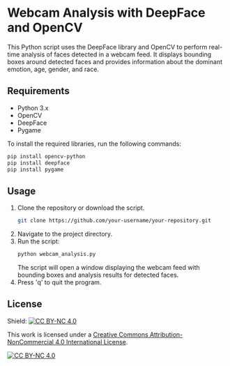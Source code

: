 # Webcam Analysis with DeepFace and OpenCV

This Python script uses the DeepFace library and OpenCV to perform real-time analysis of faces detected in a webcam feed. It displays bounding boxes around detected faces and provides information about the dominant emotion, age, gender, and race.

## Requirements

- Python 3.x
- OpenCV
- DeepFace
- Pygame

To install the required libraries, run the following commands:

```bash
pip install opencv-python
pip install deepface
pip install pygame
```

## Usage

1. Clone the repository or download the script.
    ```bash
   git clone https://github.com/your-username/your-repository.git
   ```
2. Navigate to the project directory.
3. Run the script:
    ```bash
   python webcam_analysis.py
   ```
    The script will open a window displaying the webcam feed with bounding boxes and analysis results for detected faces.
4. Press 'q' to quit the program.

## License

Shield: [![CC BY-NC 4.0][cc-by-nc-shield]][cc-by-nc]

This work is licensed under a
[Creative Commons Attribution-NonCommercial 4.0 International License][cc-by-nc].

[![CC BY-NC 4.0][cc-by-nc-image]][cc-by-nc]

[cc-by-nc]: https://creativecommons.org/licenses/by-nc/4.0/
[cc-by-nc-image]: https://licensebuttons.net/l/by-nc/4.0/88x31.png
[cc-by-nc-shield]: https://img.shields.io/badge/License-CC%20BY--NC%204.0-lightgrey.svg
